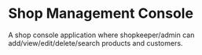 # Shop Management Console
A shop console application where shopkeeper/admin can add/view/edit/delete/search products and customers.
